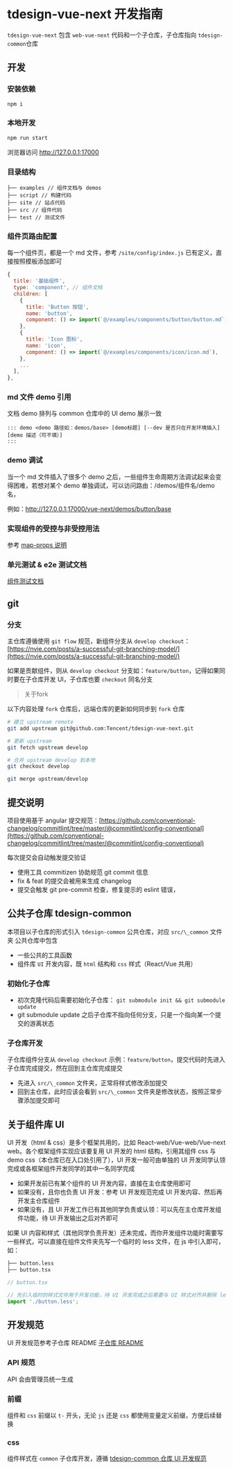 # tdesign-vue-next 开发指南

`tdesign-vue-next` 包含 `web-vue-next` 代码和一个子仓库，子仓库指向 `tdesign-common`仓库

## 开发

### 安装依赖

```bash
npm i
```

### 本地开发

```bash
npm run start
```

浏览器访问 <http://127.0.0.1:17000>

### 目录结构

```text
├── examples // 组件文档与 demos
├── script // 构建代码
├── site // 站点代码
├── src // 组件代码
├── test // 测试文件
```

### 组件页路由配置

每一个组件页，都是一个 md 文件，参考 `/site/config/index.js` 已有定义，直接按照模板添加即可

```js
{
  title: '基础组件',
  type: 'component', // 组件文档
  children: [
    {
      title: 'Button 按钮',
      name: 'button',
      component: () => import(`@/examples/components/button/button.md`),
    },
    {
      title: 'Icon 图标',
      name: 'icon',
      component: () => import(`@/examples/components/icon/icon.md`),
    },
    ...
  ],
},
```

### md 文件 demo 引用

文档 demo 排列与 common 仓库中的 UI demo 展示一致

```text
::: demo <demo 路径如：demos/base> [demo标题] [--dev 是否只在开发环境插入]
[demo 描述（可不填）]
:::
```

### demo 调试

当一个 md 文件插入了很多个 demo 之后，一些组件生命周期方法调试起来会变得困难，若想对某个 demo 单独调试，可以访问路由：/demos/组件名/demo名，

例如：<http://127.0.0.1:17000/vue-next/demos/button/base>

### 实现组件的受控与非受控用法

参考 [map-props 说明](./map-props.md)

### 单元测试 & e2e 测试文档

[组件测试文档](./test.md)


## git

### 分支

主仓库遵循使用 `git flow` 规范，新组件分支从 `develop checkout`：[https://nvie.com/posts/a-successful-git-branching-model/](https://nvie.com/posts/a-successful-git-branching-model/)

如果是贡献组件，则从 `develop checkout` 分支如：`feature/button`，记得如果同时要在子仓库开发 UI，子仓库也要 `checkout` 同名分支

> 关于fork

以下内容处理 `fork` 仓库后，远端仓库的更新如何同步到 `fork` 仓库

```bash
# 建立 upstream remote
git add upstream git@github.com:Tencent/tdesign-vue-next.git

# 更新 upstream 
git fetch upstream develop

# 合并 upstream develop 到本地
git checkout develop

git merge upstream/develop
```

## 提交说明

项目使用基于 angular 提交规范：[https://github.com/conventional-changelog/commitlint/tree/master/@commitlint/config-conventional](https://github.com/conventional-changelog/commitlint/tree/master/@commitlint/config-conventional)

每次提交会自动触发提交验证

- 使用工具 commitizen 协助规范 git commit 信息
- fix & feat 的提交会被用来生成 changelog
- 提交会触发 git pre-commit 检查，修复提示的 eslint 错误，

## 公共子仓库 tdesign-common

本项目以子仓库的形式引入 `tdesign-common` 公共仓库，对应 `src/\_common` 文件夹
公共仓库中包含

- 一些公共的工具函数
- 组件库 `UI` 开发内容，既 `html` 结构和 `css` 样式（React/Vue 共用）

### 初始化子仓库

- 初次克隆代码后需要初始化子仓库： `git submodule init && git submodule update`
- git submodule update 之后子仓库不指向任何分支，只是一个指向某一个提交的游离状态

### 子仓库开发

子仓库组件分支从 `develop checkout` 示例：`feature/button`，提交代码时先进入子仓库完成提交，然在回到主仓库完成提交

- 先进入 `src/\_common` 文件夹，正常将样式修改添加提交
- 回到主仓库，此时应该会看到 `src/\_common` 文件夹是修改状态，按照正常步骤添加提交即可

## 关于组件库 UI

UI 开发（html & css）是多个框架共用的，比如 React-web/Vue-web/Vue-next web。各个框架组件实现应该要复用 UI 开发的 html 结构，引用其组件 css 与 demo css（本仓库已在入口处引用了），UI 开发一般可由单独的 UI 开发同学认领完成或各框架组件开发同学的其中一名同学完成

- 如果开发前已有某个组件的 UI 开发内容，直接在主仓库使用即可
- 如果没有，且你也负责 UI 开发：参考 UI 开发规范完成 UI 开发内容、然后再开发主仓库组件
- 如果没有，且 UI 开发工作已有其他同学负责或认领：可以先在主仓库开发组件功能，待 UI 开发输出之后对齐即可

如果 UI 内容和样式（其他同学负责开发）还未完成，而你开发组件功能时需要写一些样式，可以直接在组件文件夹先写一个临时的 less 文件，在 js 中引入即可，如：

```bash
├── button.less
├── button.tsx
```

```js
// button.tsx

// 先引入临时的样式文件用于开发功能，待 UI 开发完成之后需要与 UI 样式对齐并删除 less 文件
import './button.less';
```

## 开发规范

UI 开发规范参考子仓库 README [子仓库 README](https://github.com/Tencent/tdesign-common/blob/main/style/web/README.md)

### API 规范

API 会由管理员统一生成

### 前缀

组件和 `css` 前缀以 `t-` 开头，无论 `js` 还是 `css` 都使用变量定义前缀，方便后续替换

### css

组件样式在 `common` 子仓库开发，遵循 [tdesign-common 仓库 UI 开发规范](https://github.com/Tencent/tdesign-common/blob/main/style/web/README.md)
